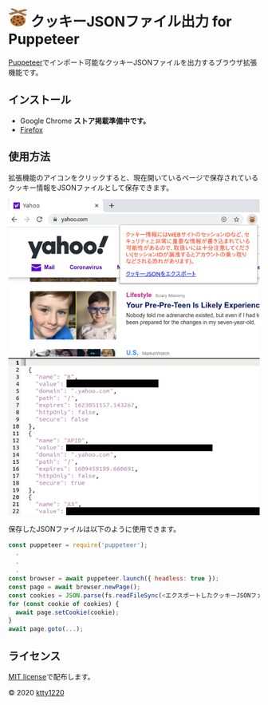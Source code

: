 # ![icon](public/icon/icon_38.png) クッキーJSONファイル出力 for Puppeteer

[Puppeteer](https://pptr.dev/)でインポート可能なクッキーJSONファイルを出力するブラウザ拡張機能です。

## インストール

* Google Chrome **ストア掲載準備中です。**
* [Firefox](https://addons.mozilla.org/ja/firefox/addon/%E3%82%AF%E3%83%83%E3%82%AD%E3%83%BCjson%E3%83%95%E3%82%A1%E3%82%A4%E3%83%AB%E5%87%BA%E5%8A%9B-for-puppeteer/)

## 使用方法

拡張機能のアイコンをクリックすると、現在開いているページで保存されているクッキー情報をJSONファイルとして保存できます。

![image1](resource/image1_ja.png)
![image2](resource/image2.png)

保存したJSONファイルは以下のように使用できます。

```js
const puppeteer = require('puppeteer');
  .
  .
  .
const browser = await puppeteer.launch({ headless: true });
const page = await browser.newPage();
const cookies = JSON.parse(fs.readFileSync(<エクスポートしたクッキーJSONファイル>, 'utf-8'));
for (const cookie of cookies) {
  await page.setCookie(cookie);
}
await page.goto(...);
```

## ライセンス

[MIT license](http://www.opensource.org/licenses/mit-license)で配布します。

&copy; 2020 [ktty1220](mailto:ktty1220@gmail.com)
